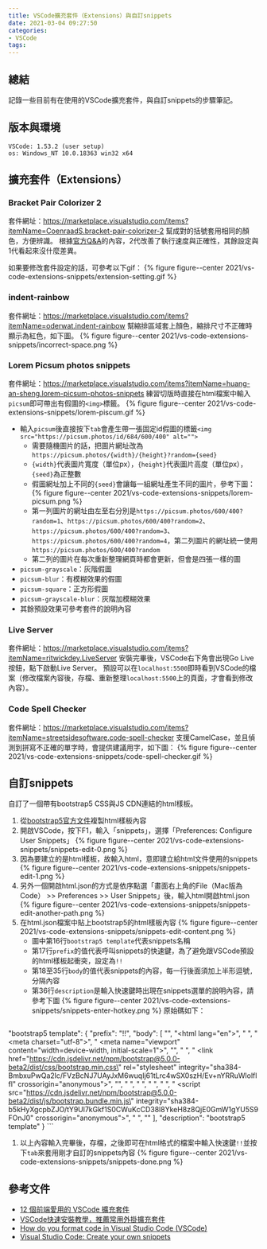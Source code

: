 ```yaml
---
title: VSCode擴充套件（Extensions）與自訂snippets
date: 2021-03-04 09:27:50
categories:
- VSCode
tags:
---
```


## 總結
記錄一些目前有在使用的VSCode擴充套件，與自訂snippets的步驟筆記。


## 版本與環境
```
VSCode: 1.53.2 (user setup)
os: Windows_NT 10.0.18363 win32 x64
```


## 擴充套件（Extensions）
### Bracket Pair Colorizer 2
套件網址：https://marketplace.visualstudio.com/items?itemName=CoenraadS.bracket-pair-colorizer-2
幫成對的括號套用相同的顏色，方便辨識。
根據[官方Q&A](https://github.com/CoenraadS/Bracket-Pair-Colorizer-2#faq)的內容，2代改善了執行速度與正確性，其餘設定與1代看起來沒什麼差異。

如果要修改套件設定的話，可參考以下gif：
{% figure figure--center 2021/vs-code-extensions-snippets/extension-setting.gif %}

### indent-rainbow
套件網址：https://marketplace.visualstudio.com/items?itemName=oderwat.indent-rainbow
幫縮排區域套上顏色，縮排尺寸不正確時顯示為紅色，如下圖。
{% figure figure--center 2021/vs-code-extensions-snippets/incorrect-space.png %}

### Lorem Picsum photos snippets
套件網址：https://marketplace.visualstudio.com/items?itemName=huang-an-sheng.lorem-picsum-photos-snippets
練習切版時直接在html檔案中輸入`picsum`即可帶出有假圖的`<img>`標籤。
{% figure figure--center 2021/vs-code-extensions-snippets/lorem-piscum.gif %}
- 輸入`picsum`後直接按下`tab`會產生帶一張固定id假圖的標籤`<img src="https://picsum.photos/id/684/600/400" alt="">`
    - 需要隨機圖片的話，把圖片網址改為`https://picsum.photos/{width}/{height}?random={seed}`
    - `{width}`代表圖片寬度（單位px），`{height}`代表圖片高度（單位px），`{seed}`為正整數
    - 假圖網址加上不同的`{seed}`會讓每一組網址產生不同的圖片，參考下圖：
    {% figure figure--center 2021/vs-code-extensions-snippets/lorem-picsum.png %}
    - 第一列圖片的網址由左至右分別是`https://picsum.photos/600/400?random=1`、`https://picsum.photos/600/400?random=2`、`https://picsum.photos/600/400?random=3`、`https://picsum.photos/600/400?random=4`，第二列圖片的網址統一使用`https://picsum.photos/600/400?random`
    - 第二列的圖片在每次重新整理網頁時都會更新，但會是四張一樣的圖
- `picsum-grayscale`：灰階假圖
- `picsum-blur`：有模糊效果的假圖
- `picsum-square`：正方形假圖
- `picsum-grayscale-blur`：灰階加模糊效果
- 其餘預設效果可參考套件的說明內容

### Live Server
套件網址：https://marketplace.visualstudio.com/items?itemName=ritwickdey.LiveServer
安裝完畢後，VSCode右下角會出現Go Live按鈕，點下啟動Live Server。
預設可以在`localhost:5500`即時看到VSCode的檔案（修改檔案內容後，存檔、重新整理`localhost:5500`上的頁面，才會看到修改內容）。

### Code Spell Checker
套件網址：https://marketplace.visualstudio.com/items?itemName=streetsidesoftware.code-spell-checker
支援CamelCase，並且偵測到拼寫不正確的單字時，會提供建議用字，如下圖：
{% figure figure--center 2021/vs-code-extensions-snippets/code-spell-checker.gif %}


## 自訂snippets
自訂了一個帶有bootstrap5 CSS與JS CDN連結的html樣板。
1. 從[bootstrap5官方文件](https://getbootstrap.com/docs/5.0/getting-started/introduction/#starter-template)複製html樣板內容
1. 開啟VSCode，按下F1，輸入「snippets」，選擇「Preferences: Configure User Snippets」
{% figure figure--center 2021/vs-code-extensions-snippets/snippets-edit-0.png %}
1. 因為要建立的是html樣板，故輸入html，意即建立給html文件使用的snippets
{% figure figure--center 2021/vs-code-extensions-snippets/snippets-edit-1.png %}
1. 另外一個開啟html.json的方式是依序點選「畫面右上角的File（Mac版為Code） >> Preferences >> User Snippets」後，輸入html開啟html.json
{% figure figure--center 2021/vs-code-extensions-snippets/snippets-edit-another-path.png %}
1. 在html.json檔案中貼上bootstrap5的html樣板內容
{% figure figure--center 2021/vs-code-extensions-snippets/snippets-edit-content.png %}
    - 圖中第16行`bootstrap5 template`代表snippets名稱
    - 第17行`prefix`的值代表呼叫snippets的快速鍵，為了避免跟VSCode預設的html樣板起衝突，設定為`!!`
    - 第18至35行`body`的值代表snippets的內容，每一行後面須加上半形逗號`,`分隔內容
    - 第36行`description`是輸入快速鍵時出現在snippets選單的說明內容，請參考下圖
    {% figure figure--center 2021/vs-code-extensions-snippets/snippets-enter-hotkey.png %}
    原始碼如下：
    ```JSON
"bootstrap5 template": {
    "prefix": "!!",
    "body": [
        "<!doctype html>",
        "<html lang=\"en\">",
        "    <head>",
        "        <meta charset=\"utf-8\">",
        "        <meta name=\"viewport\" content=\"width=device-width, initial-scale=1\">",
        "",
        "        <!-- Bootstrap CSS -->",
        "        <link href=\"https://cdn.jsdelivr.net/npm/bootstrap@5.0.0-beta2/dist/css/bootstrap.min.css\" rel=\"stylesheet\" integrity=\"sha384-BmbxuPwQa2lc/FVzBcNJ7UAyJxM6wuqIj61tLrc4wSX0szH/Ev+nYRRuWlolflfl\" crossorigin=\"anonymous\">",
        "",
        "        <title>Hello, world!</title>",
        "    </head>",
        "    <body>",
        "        <!-- Option 1: Bootstrap Bundle with Popper -->",
        "        <script src=\"https://cdn.jsdelivr.net/npm/bootstrap@5.0.0-beta2/dist/js/bootstrap.bundle.min.js\" integrity=\"sha384-b5kHyXgcpbZJO/tY9Ul7kGkf1S0CWuKcCD38l8YkeH8z8QjE0GmW1gYU5S9FOnJ0\" crossorigin=\"anonymous\"></script>",
        "    </body>",
        "</html>"
    ],
    "description": "bootstrap5 template"
}
    ```
1. 以上內容輸入完畢後，存檔，之後即可在html格式的檔案中輸入快速鍵`!!`並按下`tab`來套用剛才自訂的snippets內容
{% figure figure--center 2021/vs-code-extensions-snippets/snippets-done.png %}


## 參考文件
- [12 個前端愛用的 VSCode 擴充套件](https://wcc723.github.io/development/2020/12/13/vscode-extension/)
- [VSCode快速安裝教學，推薦常用外掛擴充套件](https://tw.alphacamp.co/blog/visual-studio-code-editor-tutorial-and-extensions)
- [How do you format code in Visual Studio Code (VSCode)](https://stackoverflow.com/a/29973358/15028185)
- [Visual Studio Code: Create your own snippets](https://code.visualstudio.com/docs/editor/userdefinedsnippets#_create-your-own-snippets)